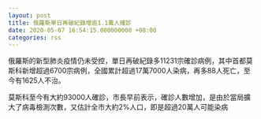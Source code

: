 ```yaml
---
layout: post
title: 俄羅斯單日再破紀錄增逾1.1萬人確診
date: 2020-05-07 16:54:15.000000000 +08:00
categories: rss
---
```


俄羅斯的新型肺炎疫情仍未受控，單日再破紀錄多11231宗確診病例，其中首都莫斯科新增超過6700宗病例，全國累計超過17萬7000人染病，再多88人死亡，至今有1625人不治。

莫斯科至今有大約93000人確診，市長早前表示，確診人數增加，是由於當局擴大了病毒檢測次數，又估計全市大約2%人口，即是超過20萬人可能染病
